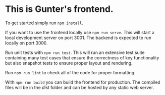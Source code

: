 # This is Gunter's frontend.
To get started simply run ```npm install```.

If you want to use the frontend locally use ```npm run serve```. This will start a local development server on port 3001. The backend is expected to run locally on port 3000.  

Run unit tests with ```npm run test```. This will run an extensive test suite containing many test cases that ensure the correctness of key functionality but also snapshot tests to ensure proper layout and rendering.

Run ```npm run lint``` to check all of the code for proper formatting.

With ```npm run build``` you can build the frontend for production. The compiled files will be in the *dist* folder and can be hosted by any static web server.
